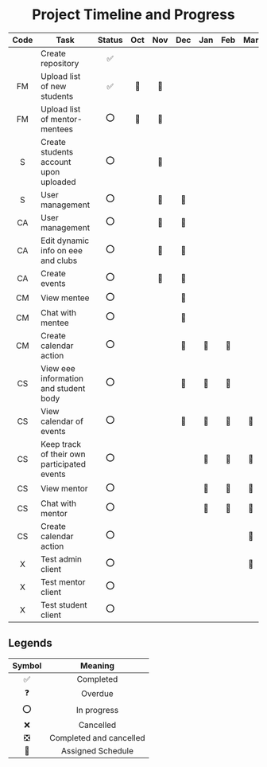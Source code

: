 <!-- markdownlint-disable MD033 -->
<!-- markdownlint-disable MD041 -->
<h1 align="center">Project Timeline and Progress</h1>

|Code|Task                                       |Status  |Oct |Nov |Dec |Jan |Feb |Mar |Apr |May |Jun |Jul |Aug |
|:--:|-------------------------------------------|:------:|:--:|:--:|:--:|:--:|:--:|:--:|:--:|:--:|:--:|:--:|:--:|
|    |Create repository                          |✅||||||||||||||
|FM  |Upload list of new students                |✅|🔵|🔵||||||||||||
|FM  |Upload list of mentor-mentees              |⭕|🔵|🔵||||||||||||
|S   |Create students account upon uploaded      |⭕|  |🔵||||||||||||
|S   |User management                            |⭕|  |🔵|🔵|||||||||||
|CA  |User management                            |⭕|  |🔵|🔵|||||||||||
|CA  |Edit dynamic info on eee and clubs         |⭕|  |🔵|🔵|||||||||||
|CA  |Create events                              |⭕|  |🔵|🔵|||||||||||
|CM  |View mentee                                |⭕|  |  |🔵|||||||||||
|CM  |Chat with mentee                           |⭕|  |  |🔵|||||||||||
|CM  |Create calendar action                     |⭕|  |  |🔵|🔵|🔵|||||||||
|CS  |View eee information and student body      |⭕|  |  |🔵|🔵|🔵|||||||||
|CS  |View calendar of events                    |⭕|  |  |🔵|🔵|🔵|🔵||||||||
|CS  |Keep track of their own participated events|⭕|  |  |  |🔵|🔵|🔵||||||||
|CS  |View mentor                                |⭕|  |  |  |🔵|🔵|🔵||||||||
|CS  |Chat with mentor                           |⭕|  |  |  |🔵|🔵|🔵||||||||
|CS  |Create calendar action                     |⭕|  |  |  |  |  |🔵||||||||
|X   |Test admin client                          |⭕|  |  |  |  |  |🔵||||||||
|X   |Test mentor client                         |⭕|  |  |  |  |  |  |🔵|||||||
|X   |Test student client                        |⭕|  |  |  |  |  |  |🔵|||||||

## Legends

|Symbol|Meaning|
|:----:|:-----:|
|✅    |Completed|
|❓    |Overdue|
|⭕    |In progress|
|❌    |Cancelled|
|❎    |Completed and cancelled|
|🔵    |Assigned Schedule|
